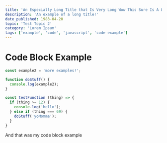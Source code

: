 ```yaml
---
title: 'An Especially Long Title that Is Very Long Wow This Sure Is A Long Title I Wonder How Much Longer It WIll Go On For (Post 5)'
description: 'An example of a long title!'
date_published: 1983-04-20
topic: 'Test Topic 2'
category: 'Lorem Ipsum'
tags: ['example', 'code', 'javascript', 'code example']
---
```


# Code Block Example

```js
const example2 = 'more examples!';

function doStuff() {
  console.log(example2);
}

const testFunction (thing) => {
  if (thing >= 12) {
    console.log('hello');
  } else if (thing === 69) {
    doStuff('yoMomma');
  }
}
```

And that was my code block example
